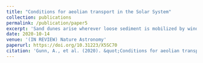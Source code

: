 ```yaml
---
title: "Conditions for aeolian transport in the Solar System"
collection: publications
permalink: /publication/paper5
excerpt: 'Sand dunes arise wherever loose sediment is mobilized by winds that exceed threshold speeds, and grains are sufficiently strong to survive collisions. The ubiquity of dunes in our solar system is remarkable and confounding; their occurrence under conditions of thin atmospheres, and/or friable materials, challenges our understanding of sediment transport mechanics. Current threshold theories lose meaning and diverge from one another when extrapolated to some planetary bodies, because they neglect physical processes that become relevant under such exotic conditions. Here we draw on results in contact, rarified gas, statistical and adhesion mechanics to present more complete theories for the fluid and impact thresholds of aeolian transport. Our theoretical predictions compare well with all available experimental threshold observations, and shed light on the contentious issues of sediment mineralogy on Titan and the high threshold for dune activity on Mars. This work will aid in interpreting planetary atmospheric dynamics from observed dunes, and determining what observations are required for future space missions.'
date: 2020-10-14
venue: '(IN REVIEW) Nature Astronomy'
paperurl: https://doi.org/10.31223/X5SC70
citation: 'Gunn, A., et al. (2020). &quot;Conditions for aeolian transport in the Solar System.&quot; <i>eartharxiv:1872</i>.'
---
```

